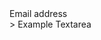 ﻿<div class="mb-3">
    <BSLabel>Email address</BSLabel>
    <BSInput InputType="InputType.Email" placeholder="name@example.com" IsBasic="true"/>
</div>
<div class="mb-3">>
    <BSLabel>Example Textarea</BSLabel>
    <BSInput InputType="InputType.TextArea" IsBasic="true"/>
</div>